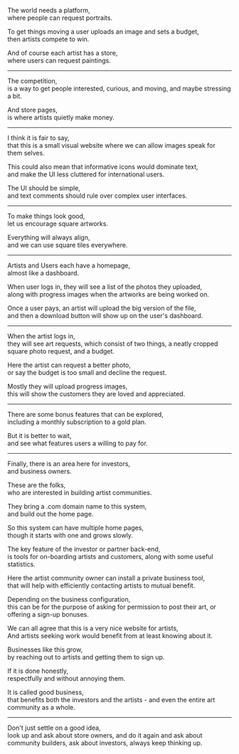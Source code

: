 The world needs a platform,\
where people can request portraits.

To get things moving a user uploads an image and sets a budget,\
then artists compete to win.

And of course each artist has a store,\
where users can request paintings.

---

The competition,\
is a way to get people interested, curious, and moving, and maybe stressing a bit.

And store pages,\
is where artists quietly make money.

---

I think it is fair to say,\
that this is a small visual website where we can allow images speak for them selves.

This could also mean that informative icons would dominate text,\
and make the UI less cluttered for international users.

The UI should be simple,\
and text comments should rule over complex user interfaces.

---

To make things look good,\
let us encourage square artworks.

Everything will always align,\
and we can use square tiles everywhere.

---

Artists and Users each have a homepage,\
almost like a dashboard.

When user logs in, they will see a list of the photos they uploaded,\
along with progress images when the artworks are being worked on.

Once a user pays, an artist will upload the big version of the file,\
and then a download button will show up on the user's dashboard.

---

When the artist logs in,\
they will see art requests, which consist of two things, a neatly cropped square photo request, and a budget.

Here the artist can request a better photo,\
or say the budget is too small and decline the request.

Mostly they will upload progress images,\
this will show the customers they are loved and appreciated.

---

There are some bonus features that can be explored,\
including a monthly subscription to a gold plan.

But it is better to wait,\
and see what features users a willing to pay for.

---

Finally, there is an area here for investors,\
and business owners.

These are the folks,\
who are interested in building artist communities.

They bring a .com domain name to this system,\
and build out the home page.

So this system can have multiple home pages,\
though it starts with one and grows slowly.

The key feature of the investor or partner back-end,\
is tools for on-boarding artists and customers, along with some useful statistics.

Here the artist community owner can install a private business tool,\
that will help with efficiently contacting artists to mutual benefit.

Depending on the business configuration,\
this can be for the purpose of asking for permission to post their art, or offering a sign-up bonuses.

We can all agree that this is a very nice website for artists,\
And artists seeking work would benefit from at least knowing about it.

Businesses like this grow,\
by reaching out to artists and getting them to sign up.

If it is done honestly,\
respectfully and without annoying them.

It is called good business,\
that benefits both the investors and the artists - and even the entire art community as a whole.

---

Don't just settle on a good idea,\
look up and ask about store owners, and do it again and ask about community builders, ask about investors, always keep thinking up.
